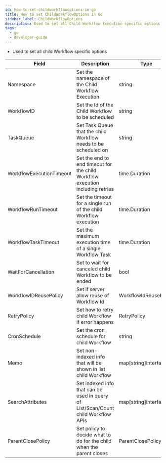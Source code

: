 ```yaml
---
id: how-to-set-childworkflowoptions-in-go
title: How to set ChildWorkflowOptions in Go
sidebar_label: ChildWorkflowOptions
description: Used to set all Child Workflow Execution specific options
tags:
  - go
  - developer-guide
---
```


- Used to set all child Workflow specific options

| Field                    | Description                                                                       | Type                   |
| ------------------------ | --------------------------------------------------------------------------------- | ---------------------- |
| Namespace                | Set the namespace of the Child Workflow Execution                                 | string                 |
| WorkflowID               | Set the Id of the Child Workflow to be scheduled                                  | string                 |
| TaskQueue                | Set Task Queue that the child Workflow needs to be scheduled on                   | string                 |
| WorkflowExecutionTimeout | Set the end to end timeout for the child Workflow execution including retries     | time.Duration          |
| WorkflowRunTimeout       | Set the timeout for a single run of the child Workflow execution                  | time.Duration          |
| WorkflowTaskTimeout      | Set the maximum execution time of a single Workflow Task                          | time.Duration          |
| WaitForCancellation      | Set to wait for canceled child Workflow to be ended                               | bool                   |
| WorkflowIDReusePolicy    | Set if server allow reuse of Workflow Id                                          | WorkflowIdReusePolicy  |
| RetryPolicy              | Set how to retry child Workflow if error happens                                  | RetryPolicy            |
| CronSchedule             | Set the cron schedule for child Workflow                                          | string                 |
| Memo                     | Set non-indexed info that will be shown in list child Workflow                    | map[string]interface{} |
| SearchAttributes         | Set indexed info that can be used in query of List/Scan/Count child Workflow APIs | map[string]interface{} |
| ParentClosePolicy        | Set policy to decide what to do for the child when the parent closes              | ParentClosePolicy      |

